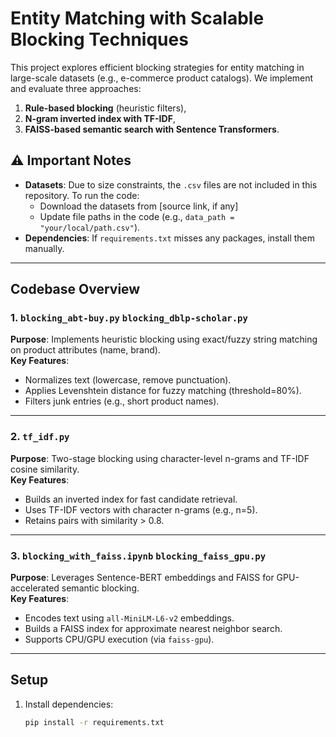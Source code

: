 # Entity Matching with Scalable Blocking Techniques

This project explores efficient blocking strategies for entity matching in large-scale datasets (e.g., e-commerce product catalogs). We implement and evaluate three approaches:  
1. **Rule-based blocking** (heuristic filters),  
2. **N-gram inverted index with TF-IDF**,  
3. **FAISS-based semantic search with Sentence Transformers**.  

## ⚠️ Important Notes  
- **Datasets**: Due to size constraints, the `.csv` files are not included in this repository. To run the code:  
  - Download the datasets from [source link, if any]  
  - Update file paths in the code (e.g., `data_path = "your/local/path.csv"`).  
- **Dependencies**: If `requirements.txt` misses any packages, install them manually.  

---

## Codebase Overview

### 1. `blocking_abt-buy.py`  `blocking_dblp-scholar.py`
**Purpose**: Implements heuristic blocking using exact/fuzzy string matching on product attributes (name, brand).  
**Key Features**:  
- Normalizes text (lowercase, remove punctuation).  
- Applies Levenshtein distance for fuzzy matching (threshold=80%).  
- Filters junk entries (e.g., short product names).  

---

### 2. `tf_idf.py`  
**Purpose**: Two-stage blocking using character-level n-grams and TF-IDF cosine similarity.  
**Key Features**:  
- Builds an inverted index for fast candidate retrieval.  
- Uses TF-IDF vectors with character n-grams (e.g., n=5).  
- Retains pairs with similarity > 0.8.  

---

### 3. `blocking_with_faiss.ipynb`  `blocking_faiss_gpu.py`
**Purpose**: Leverages Sentence-BERT embeddings and FAISS for GPU-accelerated semantic blocking.  
**Key Features**:  
- Encodes text using `all-MiniLM-L6-v2` embeddings.  
- Builds a FAISS index for approximate nearest neighbor search.  
- Supports CPU/GPU execution (via `faiss-gpu`).  

---

## Setup  
1. Install dependencies:  
   ```bash
   pip install -r requirements.txt
   ```  
